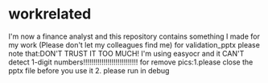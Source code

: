 # workrelated
I'm now a finance analyst and this repository contains something I made for my work (Please don't let my colleagues find me)
for validation_pptx please note that:DON'T TRUST IT TOO MUCH!
I'm using easyocr and it CAN'T detect 1-digit numbers!!!!!!!!!!!!!!!!!!!!!!!!!!!
for remove pics:1.please close the pptx file before you use it 2. please run in debug
